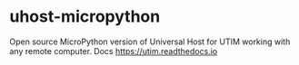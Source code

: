 # uhost-micropython
Open source MicroPython version of Universal Host for UTIM working with any remote computer. Docs https://utim.readthedocs.io
